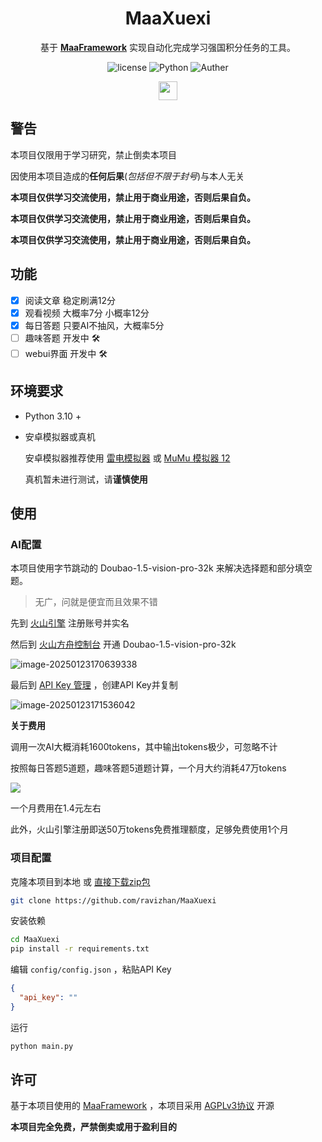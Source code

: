 
<div align="center">

# MaaXuexi

基于 **[MaaFramework](https://github.com/MaaXYZ/MaaFramework)** 实现自动化完成学习强国积分任务的工具。

</div>

<p align="center">
  <img alt="license" src="https://img.shields.io/github/license/ravizhan/MaaXuexi">
  <img alt="Python" src="https://img.shields.io/badge/Python 3.12-3776AB?logo=python&logoColor=white">
  <img alt="Auther" src="https://img.shields.io/badge/code%20by-ravi-127fca">
</p>

<div align="center">

[<img src="https://api.gitsponsors.com/api/badge/img?id=892976182" height="30">](https://api.gitsponsors.com/api/badge/link?p=BmTVRa4Q8TtMZS4DMpTG3041SLDUk4W2uhU81GU9B62IsJgT2SNR1EUla6Y/Y4pUipjwNBlY2madJRzcueOYZiai/Ey00xo1lT5jz3Cp5o/bVdYejQ7BC1AnMOAoH8L+2abXXdw5dRDwMerZgdMGtQ==)
</div>

## 警告

本项目仅限用于学习研究，禁止倒卖本项目

因使用本项目造成的**任何后果**(*包括但不限于封号*)与本人无关

**本项目仅供学习交流使用，禁止用于商业用途，否则后果自负。**

**本项目仅供学习交流使用，禁止用于商业用途，否则后果自负。**

**本项目仅供学习交流使用，禁止用于商业用途，否则后果自负。**

## 功能

- [x] 阅读文章 稳定刷满12分
- [x] 观看视频 大概率7分 小概率12分
- [x] 每日答题 只要AI不抽风，大概率5分
- [ ] 趣味答题 开发中️ 🛠️
- [ ] webui界面 开发中️ 🛠️

## 环境要求

- Python 3.10 +

- 安卓模拟器或真机

  安卓模拟器推荐使用 [雷电模拟器](https://www.ldmnq.com/) 或 [MuMu 模拟器 12](https://mumu.163.com/)

  真机暂未进行测试，请**谨慎使用**

## 使用

### AI配置

本项目使用字节跳动的 Doubao-1.5-vision-pro-32k 来解决选择题和部分填空题。
> 无广，问就是便宜而且效果不错

先到 [火山引擎](https://www.volcengine.com/) 注册账号并实名

然后到 [火山方舟控制台](https://console.volcengine.com/ark/region:ark+cn-beijing/openManagement) 开通 Doubao-1.5-vision-pro-32k 

![image-20250123170639338](https://img.ravi.top/img/4e1072e68a1f0a9892e8fb248619be4c.png)

最后到 [API Key 管理](https://console.volcengine.com/ark/region:ark+cn-beijing/apiKey) ，创建API Key并复制

![image-20250123171536042](https://img.ravi.top/img/543d40dfb2c2e28423652befabc4a3ba.png)

**关于费用**

调用一次AI大概消耗1600tokens，其中输出tokens极少，可忽略不计

按照每日答题5道题，趣味答题5道题计算，一个月大约消耗47万tokens

![](https://img.ravi.top/img/ced39313100f7e59538ea989b8d3374b.png)

一个月费用在1.4元左右

此外，火山引擎注册即送50万tokens免费推理额度，足够免费使用1个月

### 项目配置

克隆本项目到本地 或 [直接下载zip包](https://github.com/ravizhan/MaaXuexi/archive/refs/heads/main.zip)
``` bash
git clone https://github.com/ravizhan/MaaXuexi
```
安装依赖
``` bash
cd MaaXuexi
pip install -r requirements.txt
```
编辑 `config/config.json` ，粘贴API Key

``` json
{
  "api_key": ""
}
```

运行

``` bash
python main.py
```

## 许可

基于本项目使用的 [MaaFramework](https://pypi.org/project/MaaFw/) ，本项目采用 [AGPLv3协议](https://github.com/ravizhan/MaaXuexi/blob/main/LICENSE) 开源

**本项目完全免费，严禁倒卖或用于盈利目的**